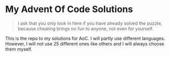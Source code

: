 # My Advent Of Code Solutions
> I ask that you only look in here if you have already solved the puzzle, 
because cheating brings no fun to anyone, not even for yourself.

This is the repo to my solutions for AoC. 
I will partly use different languages. 
However, I will not use 25 different ones like others and 
I will always choose them myself.